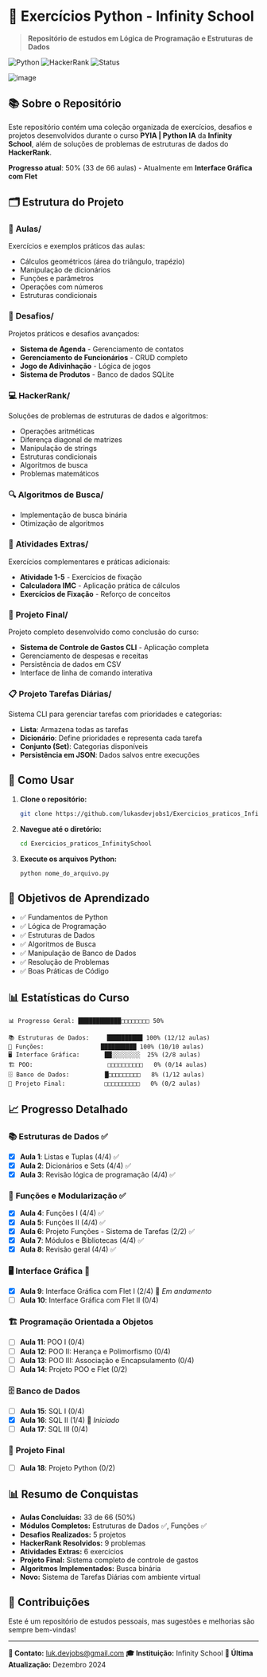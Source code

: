 # 🐍 Exercícios Python - Infinity School

> **Repositório de estudos em Lógica de Programação e Estruturas de Dados**

![Python](https://img.shields.io/badge/Python-3776AB?style=for-the-badge&logo=python&logoColor=white)
![HackerRank](https://img.shields.io/badge/-Hackerrank-2EC866?style=for-the-badge&logo=HackerRank&logoColor=white)
![Status](https://img.shields.io/badge/Status-Em%20Desenvolvimento-yellow?style=for-the-badge)

![image](https://github.com/user-attachments/assets/1a28d738-36b4-43e8-8ac4-7533edc2bf3b)

## 📚 Sobre o Repositório

Este repositório contém uma coleção organizada de exercícios, desafios e projetos desenvolvidos durante o curso **PYIA | Python IA** da **Infinity School**, além de soluções de problemas de estruturas de dados do **HackerRank**.

**Progresso atual**: 50% (33 de 66 aulas) - Atualmente em **Interface Gráfica com Flet**

## 🗂️ Estrutura do Projeto

### 📖 **Aulas/**
Exercícios e exemplos práticos das aulas:
- Cálculos geométricos (área do triângulo, trapézio)
- Manipulação de dicionários
- Funções e parâmetros
- Operações com números
- Estruturas condicionais

### 🎯 **Desafios/**
Projetos práticos e desafios avançados:
- **Sistema de Agenda** - Gerenciamento de contatos
- **Gerenciamento de Funcionários** - CRUD completo
- **Jogo de Adivinhação** - Lógica de jogos
- **Sistema de Produtos** - Banco de dados SQLite

### 💻 **HackerRank/**
Soluções de problemas de estruturas de dados e algoritmos:
- Operações aritméticas
- Diferença diagonal de matrizes
- Manipulação de strings
- Estruturas condicionais
- Algoritmos de busca
- Problemas matemáticos

### 🔍 **Algoritmos de Busca/**
- Implementação de busca binária
- Otimização de algoritmos

### 📝 **Atividades Extras/**
Exercícios complementares e práticas adicionais:
- **Atividade 1-5** - Exercícios de fixação
- **Calculadora IMC** - Aplicação prática de cálculos
- **Exercícios de Fixação** - Reforço de conceitos

### 🎯 **Projeto Final/**
Projeto completo desenvolvido como conclusão do curso:
- **Sistema de Controle de Gastos CLI** - Aplicação completa
- Gerenciamento de despesas e receitas
- Persistência de dados em CSV
- Interface de linha de comando interativa

### 📋 **Projeto Tarefas Diárias/**
Sistema CLI para gerenciar tarefas com prioridades e categorias:
- **Lista**: Armazena todas as tarefas
- **Dicionário**: Define prioridades e representa cada tarefa
- **Conjunto (Set)**: Categorias disponíveis
- **Persistência em JSON**: Dados salvos entre execuções

## 🚀 Como Usar

1. **Clone o repositório:**
   ```bash
   git clone https://github.com/lukasdevjobs1/Exercicios_praticos_InfinitySchool.git
   ```

2. **Navegue até o diretório:**
   ```bash
   cd Exercicios_praticos_InfinitySchool
   ```

3. **Execute os arquivos Python:**
   ```bash
   python nome_do_arquivo.py
   ```

## 🎯 Objetivos de Aprendizado

- ✅ Fundamentos de Python
- ✅ Lógica de Programação
- ✅ Estruturas de Dados
- ✅ Algoritmos de Busca
- ✅ Manipulação de Banco de Dados
- ✅ Resolução de Problemas
- ✅ Boas Práticas de Código

## 📊 Estatísticas do Curso

```
📊 Progresso Geral: ████████████□□□□□□□□ 50%

📚 Estruturas de Dados:     ██████████ 100% (12/12 aulas)
🔧 Funções:                ██████████ 100% (10/10 aulas)
🖥️ Interface Gráfica:       ██░░░░░░░░  25% (2/8 aulas)
🏗️ POO:                     □□□□□□□□□□   0% (0/14 aulas)
🗄️ Banco de Dados:          █□□□□□□□□□   8% (1/12 aulas)
🎯 Projeto Final:           □□□□□□□□□□   0% (0/2 aulas)
```

## 📈 Progresso Detalhado

### 📚 **Estruturas de Dados** ✅
- [x] **Aula 1**: Listas e Tuplas (4/4) ✅
- [x] **Aula 2**: Dicionários e Sets (4/4) ✅
- [x] **Aula 3**: Revisão lógica de programação (4/4) ✅

### 🔧 **Funções e Modularização** ✅
- [x] **Aula 4**: Funções I (4/4) ✅
- [x] **Aula 5**: Funções II (4/4) ✅
- [x] **Aula 6**: Projeto Funções - Sistema de Tarefas (2/2) ✅
- [x] **Aula 7**: Módulos e Bibliotecas (4/4) ✅
- [x] **Aula 8**: Revisão geral (4/4) ✅

### 🖥️ **Interface Gráfica** 🔄
- [x] **Aula 9**: Interface Gráfica com Flet I (2/4) 🔄 *Em andamento*
- [ ] **Aula 10**: Interface Gráfica com Flet II (0/4)

### 🏗️ **Programação Orientada a Objetos**
- [ ] **Aula 11**: POO I (0/4)
- [ ] **Aula 12**: POO II: Herança e Polimorfismo (0/4)
- [ ] **Aula 13**: POO III: Associação e Encapsulamento (0/4)
- [ ] **Aula 14**: Projeto POO e Flet (0/2)

### 🗄️ **Banco de Dados**
- [ ] **Aula 15**: SQL I (0/4)
- [x] **Aula 16**: SQL II (1/4) 🔄 *Iniciado*
- [ ] **Aula 17**: SQL III (0/4)

### 🎯 **Projeto Final**
- [ ] **Aula 18**: Projeto Python (0/2)

## 📊 Resumo de Conquistas

- **Aulas Concluídas:** 33 de 66 (50%)
- **Módulos Completos:** Estruturas de Dados ✅, Funções ✅
- **Desafios Realizados:** 5 projetos
- **HackerRank Resolvidos:** 9 problemas
- **Atividades Extras:** 6 exercícios
- **Projeto Final:** Sistema completo de controle de gastos
- **Algoritmos Implementados:** Busca binária
- **Novo:** Sistema de Tarefas Diárias com ambiente virtual

## 🤝 Contribuições

Este é um repositório de estudos pessoais, mas sugestões e melhorias são sempre bem-vindas!

---

**📧 Contato:** luk.devjobs@gmail.com
**🎓 Instituição:** Infinity School
**📅 Última Atualização:** Dezembro 2024
